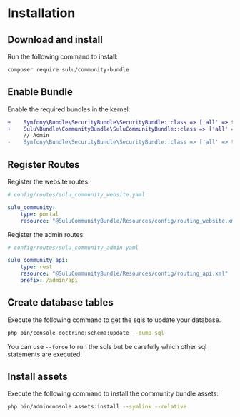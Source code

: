 # Installation

## Download and install 

Run the following command to install:

```bash
composer require sulu/community-bundle
```

## Enable Bundle

Enable the required bundles in the kernel:

```diff
+    Symfony\Bundle\SecurityBundle\SecurityBundle::class => ['all' => true],
+    Sulu\Bundle\CommunityBundle\SuluCommunityBundle::class => ['all' => true],
     // Admin
-    Symfony\Bundle\SecurityBundle\SecurityBundle::class => ['all' => true, 'admin' => true], 
```

## Register Routes

Register the website routes:

```yml
# config/routes/sulu_community_website.yaml

sulu_community:
    type: portal
    resource: "@SuluCommunityBundle/Resources/config/routing_website.xml"
```

Register the admin routes:

```yml
# config/routes/sulu_community_admin.yaml

sulu_community_api:
    type: rest
    resource: "@SuluCommunityBundle/Resources/config/routing_api.xml"
    prefix: /admin/api
```

## Create database tables

Execute the following command to get the sqls to update your database.

```bash
php bin/console doctrine:schema:update --dump-sql
``` 

You can use `--force` to run the sqls but be carefully which other sql statements are executed.

## Install assets

Execute the following command to install the community bundle assets:

```bash
php bin/adminconsole assets:install --symlink --relative
```
